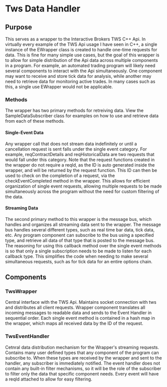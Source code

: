 # Tws Data Handler

## Purpose

This serves as a wrapper to the Interactive Brokers TWS C++ Api. In virtually every example of the TWS Api usage I have seen in C++, a single instance of the EWrapper class is created to handle one-time requests for data. This is fine for many simple use cases, but the goal of this wrapper is to allow for simple distribution of the Api data across multiple components in a program. For example, an automated trading program will likely need several components to interact with the Api simultaneously. One component may want to receive and store tick data for analysis, while another may need to retrieve data for monitoring active trades. In many cases such as this, a single use EWrapper would not be applicable. 

### Methods

The wrapper has two primary methods for retreiving data. View the SampleDataSubscriber class for examples on how to use and retrieve data from each of these methods.

#### Single-Event Data

Any wrapper call that does not stream data indefinitely or until a cancellation request is sent falls under the single event category. For example, reqContractDetails and reqHistoricalData are two requests that would fall under this category. Note that the request functions created in the wrapper do not require a reqId, as the ID is auto generated inside the wrapper, and will be returned by the request function. This ID can then be used to check on the completion of a request, via the checkEventCompleted method in the wrapper. This allows for efficient organization of single event requests, allowing multiple requests to be made simultaneously across the program without the need for custom filtering of the data.

#### Streaming Data

The second primary method to this wrapper is the message bus, which handles and organizes all streaming data sent to the wrapper. The message bus handles several different types, such as real time bar data, tick data, etc. Any program component can subscribe to the bus using a specified type, and retrieve all data of that type that is posted to the message bus. The reasoning for using this callback method over the single event methods is so that only a single subscription needs to be made to listen for each callback type. This simplifies the code when needing to make several simultaneous requests, such as for tick data for an entire options chain. 

## Components

### TwsWrapper

Central interface with the TWS Api. Maintains socket connection with tws and distributes all client requests. Wrapper component translates all incoming messages to readable data and sends to the Event Handler in sequential order. Each single event method is contained in a hash map in the wrapper, which maps all received data by the ID of the request.

### TwsEventHandler

Cetnral data distribution mechanism for the Wrapper's streaming requests. Contains many user defined types that any component of the program can subscribe to. When these types are received by the wrapper and sent to the handler, any subscriber is immediately notified. The event handler does not contain any built-in filter mechanisms, so it will be the role of the subscriber to filter only the data that specific component needs. Every event will have a reqId attached to allow for easy filtering.